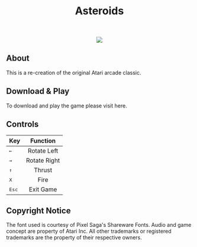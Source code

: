 
<div align="center">
<h1> Asteroids </h1>
<br>
<br>
<img src="http://i.imgur.com/1gAcvJx.png">
</div>




About
------

This is a re-creation of the original Atari arcade classic. 




Download & Play
------

To download and play the game please visit here.



Controls
------

| Key             | Function      |
| --------------- |:-------------:|
| <kbd>←</kbd>    | Rotate Left   |
| <kbd>→</kbd>    | Rotate Right  |
| <kbd>↑</kbd>    | Thrust        |
| <kbd>X</kbd>    | Fire          |
| <kbd>Esc</kbd>  | Exit Game     |



Copyright Notice
------

The font used is courtesy of Pixel Saga's Shareware Fonts.
Audio and game concept are property of Atari Inc.
All other trademarks or registered trademarks are the property of their respective owners.
